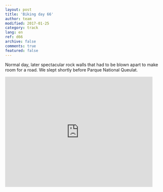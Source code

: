 ```yaml
---   
layout: post 
title: 'Biking day 66'  
author: team 
modified: 2017-01-25
category: track 
lang: en 
ref: d66
archive: false 
comments: true 
featured: false 
--- 
```


 Normal day, later spectacular rock walls that had to be blown apart to make room for a road. We slept shortly before Parque National Queulat.                                                                                                                                                                                                                                                

<iframe width='480' height='360' src='http://track-kit.net/maps_s3/?v=embed&track=235123.gpx' frameborder='0' allowfullscreen></iframe>